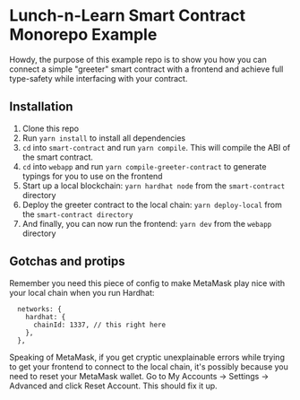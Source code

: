# Lunch-n-Learn Smart Contract Monorepo Example

Howdy, the purpose of this example repo is to show you how you can connect a simple "greeter" smart contract with a frontend and achieve full type-safety while interfacing with your contract.

## Installation

1. Clone this repo
2. Run `yarn install` to install all dependencies
3. `cd` into `smart-contract` and run `yarn compile`. This will compile the ABI of the smart contract.
4. `cd` into `webapp` and run `yarn compile-greeter-contract` to generate typings for you to use on the frontend
5. Start up a local blockchain: `yarn hardhat node` from the `smart-contract` directory
6. Deploy the greeter contract to the local chain: `yarn deploy-local` from the `smart-contract directory`
7. And finally, you can now run the frontend: `yarn dev` from the `webapp` directory

## Gotchas and protips

Remember you need this piece of config to make MetaMask play nice with your local chain when you run Hardhat:

```
  networks: {
    hardhat: {
      chainId: 1337, // this right here
    },
  },
```

Speaking of MetaMask, if you get cryptic unexplainable errors while trying to get your frontend to connect to the local chain, it's possibly because you need to reset your MetaMask wallet. Go to My Accounts -> Settings -> Advanced and click Reset Account. This should fix it up.
